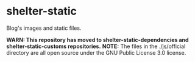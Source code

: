 # shelter-static
Blog's images and static files.

**WARN: This repository has moved to shelter-static-dependencies and shelter-static-customs repositories.**
**NOTE:** The files in the ./js/official directory are all open source under the GNU Public License 3.0 license.
